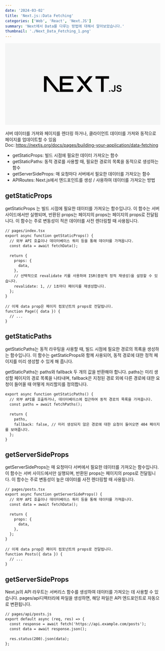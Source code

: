 ```yaml
---
date: '2024-03-02'
title: 'Next.js::Data Fetching'
categories: ['Web', 'React', 'Next.JS']
summary: 'Next에서 Data를 다루는 방법에 대해서 알아보았습니다.'
thumbnail: './Next_Data_Fetching_1.png'
---
```


![1](./Next_Data_Fetching_1.png)

서버 데이터를 가져와 페이지를 렌더링 하거나, 클라이언트 데이터를 가져와 동적으로 페이지를 업데이트할 수 있음<br>
Doc: https://nextjs.org/docs/pages/building-your-application/data-fetching

<ul>
<li>getStaticProps: 빌드 시점에 필요한 데이터 가져오는 함수</li>
<li>getStaticPaths: 동적 경로를 사용할 때, 필요한 경로의 목록을 동적으로 생성하는 함수</li>
<li>getServerSideProps: 매 요청마다 서버에서 필요한 데이터를 가져오는 함수</li>
<li>APIRoutes: Next.js에서 엔드포인트를 생성 / 사용하여 데이터를 가져오는 방법</li>
</ul>

<h2>getStaticProps</h2>
getStaticProps 는 빌드 시점에 필요한 데이터를 가져오는 함수입니다. 이 함수는 서버 사이드에서만 실행되며, 반환된 props는 페이지의 props는 페이지의 props로 전달됩니다. 이 함수는 주로 변동성이 적은 데이터를 사전 렌더링할 때 사용됩니다.

```tsx
// pages/index.tsx
export async function getStaticProps() {
  // 외부 API 호출이나 데이터베이스 쿼리 등을 통해 데이터를 가져옵니다.
  const data = await fetchData();

  return {
    props: {
      data,
    },
    // 선택적으로 revalidate 키를 사용하여 ISR(증분적 정적 재생성)을 설정할 수 있습니다.
    revalidate: 1, // 1초마다 페이지를 재생성합니다.
  };
}

// 이제 data prop은 페이지 컴포넌트의 props로 전달됩니다.
function Page({ data }) {
  // ...
}
```

<h2>getStaticPaths</h2>
getStaticPaths는 동적 라우팅을 사용할 때, 빌드 시점에 필요한 경로의 목록을 생성하는 함수입니다. 이 함수는 getStaticProps와 함께 사용되어, 동적 경로에 대한 정적 페이지를 미리 생성할 수 있게 해 줍니다.

getStaticPaths는 paths와 fallback 두 개의 값을 반환해야 합니다. paths는 미리 생성할 페이지의 경로 목록을 나타내며, fallback은 지정된 경로 외에 다른 경로에 대한 요청이 들어올 때 어떻게 처리할지를 정의합니다.

```tsx
export async function getStaticPaths() {
  // 외부 API를 호출하거나, 데이터베이스에 접근하여 동적 경로의 목록을 가져옵니다.
  const paths = await fetchPaths();

  return {
    paths,
    fallback: false, // 미리 생성되지 않은 경로에 대한 요청이 들어오면 404 페이지를 보여줍니다.
  };
}
```

<h2>getServerSideProps</h2>
getServerSideProps는 매 요청마다 서버에서 필요한 데이터를 가져오는 함수입니다. 이 함수는 서버 사이드에서만 실행되며, 반환된 props는 페이지의 props로 전달됩니다. 이 함수는 주로 변동성이 높은 데이터를 사전 렌더링할 때 사용됩니다.

```tsx
// pages/posts.tsx
export async function getServerSideProps() {
  // 외부 API 호출이나 데이터베이스 쿼리 등을 통해 데이터를 가져옵니다.
  const data = await fetchData();

  return {
    props: {
      data,
    },
  };
}

// 이제 data prop은 페이지 컴포넌트의 props로 전달됩니다.
function Posts({ data }) {
  // ...
}
```

<h2>getServerSideProps</h2>
Next.js의 API 라우트는 서버리스 함수를 생성하여 데이터를 가져오는 데 사용할 수 있습니다. pages/api디렉터리에 파일을 생성하면, 해당 파일은 API 엔드포인트로 자동으로 변환됩니다.

```tsx
// pages/api/posts.js
export default async (req, res) => {
  const response = await fetch('https://api.example.com/posts');
  const data = await response.json();

  res.status(200).json(data);
};
```
